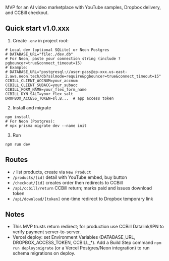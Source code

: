 MVP for an AI video marketplace with YouTube samples, Dropbox delivery, and CCBill checkout.

## Quick start v1.0.xxx

1. Create `.env` in project root:

```
# Local dev (optional SQLite) or Neon Postgres
# DATABASE_URL="file:./dev.db"
# For Neon, paste your connection string (include ?pgbouncer=true&connect_timeout=15)
# Example:
# DATABASE_URL="postgresql://user:pass@ep-xxx.us-east-2.aws.neon.tech/db?sslmode=require&pgbouncer=true&connect_timeout=15"
CCBILL_CLIENT_ACCNUM=your_accnum
CCBILL_CLIENT_SUBACC=your_subacc
CCBILL_FORM_NAME=your_flex_form_name
CCBILL_DYN_SALT=your_flex_salt
DROPBOX_ACCESS_TOKEN=sl.B...  # app access token
```

2. Install and migrate

```
npm install
# For Neon (Postgres):
# npx prisma migrate dev --name init
```

3. Run

```
npm run dev
```

## Routes

- `/` list products, create via `New Product`
- `/products/[id]` detail with YouTube embed, buy button
- `/checkout/[id]` creates order then redirects to CCBill
- `/api/ccbill/return` CCBill return; marks paid and issues download token
- `/api/download/[token]` one-time redirect to Dropbox temporary link

## Notes

- This MVP trusts return redirect; for production use CCBill Datalink/IPN to verify payment server-to-server.
- Vercel deploy: set Environment Variables (DATABASE_URL, DROPBOX_ACCESS_TOKEN, CCBILL_*). Add a Build Step command `npm run deploy:migrate` (or a Vercel Postgres/Neon integration) to run schema migrations on deploy.
